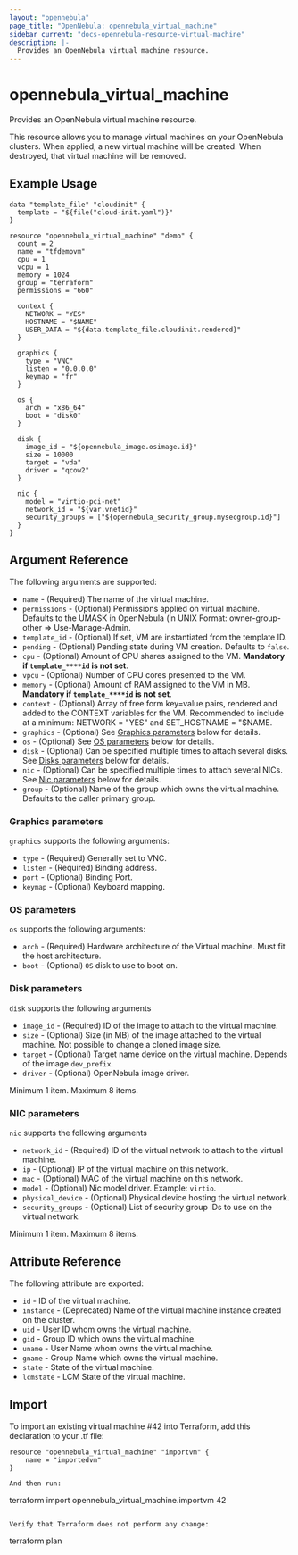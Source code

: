 ```yaml
---
layout: "opennebula"
page_title: "OpenNebula: opennebula_virtual_machine"
sidebar_current: "docs-opennebula-resource-virtual-machine"
description: |-
  Provides an OpenNebula virtual machine resource.
---
```


# opennebula_virtual_machine

Provides an OpenNebula virtual machine resource.

This resource allows you to manage virtual machines on your OpenNebula clusters. When applied,
a new virtual machine will be created. When destroyed, that virtual machine will be removed.

## Example Usage

```hcl
data "template_file" "cloudinit" {
  template = "${file("cloud-init.yaml")}"
}

resource "opennebula_virtual_machine" "demo" {
  count = 2
  name = "tfdemovm"
  cpu = 1
  vcpu = 1
  memory = 1024
  group = "terraform"
  permissions = "660"

  context {
    NETWORK = "YES"
    HOSTNAME = "$NAME"
    USER_DATA = "${data.template_file.cloudinit.rendered}"
  }

  graphics {
    type = "VNC"
    listen = "0.0.0.0"
    keymap = "fr"
  }

  os {
    arch = "x86_64"
    boot = "disk0"
  }

  disk {
    image_id = "${opennebula_image.osimage.id}"
    size = 10000
    target = "vda"
    driver = "qcow2"
  }

  nic {
    model = "virtio-pci-net"
    network_id = "${var.vnetid}"
    security_groups = ["${opennebula_security_group.mysecgroup.id}"]
  }
}
```

## Argument Reference

The following arguments are supported:

* `name` - (Required) The name of the virtual machine.
* `permissions` - (Optional) Permissions applied on virtual machine. Defaults to the UMASK in OpenNebula (in UNIX Format: owner-group-other => Use-Manage-Admin.
* `template_id` - (Optional) If set, VM are instantiated from the template ID.
* `pending` - (Optional) Pending state during VM creation. Defaults to `false`.
* `cpu` - (Optional) Amount of CPU shares assigned to the VM. **Mandatory if `template_****id` is not set**.
* `vpcu` - (Optional) Number of CPU cores presented to the VM.
* `memory` - (Optional) Amount of RAM assigned to the VM in MB. **Mandatory if `template_****id` is not set**.
* `context` - (Optional) Array of free form key=value pairs, rendered and added to the CONTEXT variables for the VM. Recommended to include at a minimum: NETWORK = "YES" and SET_HOSTNAME = "$NAME.
* `graphics` - (Optional) See [Graphics parameters](#graphics-vm) below for details.
* `os` - (Optional) See [OS parameters](#os-vm) below for details.
* `disk` - (Optional) Can be specified multiple times to attach several disks. See [Disks parameters](#disks-vm) below for details.
* `nic` - (Optional) Can be specified multiple times to attach several NICs. See [Nic parameters](#nic-vm) below for details.
* `group` - (Optional) Name of the group which owns the virtual machine. Defaults to the caller primary group.

### Graphics parameters

`graphics` supports the following arguments:

* `type` - (Required) Generally set to VNC.
* `listen` - (Required) Binding address.
* `port` - (Optional) Binding Port.
* `keymap` - (Optional) Keyboard mapping.

### OS parameters

`os` supports the following arguments:

* `arch` - (Required) Hardware architecture of the Virtual machine. Must fit the host architecture.
* `boot` - (Optional) `OS` disk to use to boot on.

### Disk parameters

`disk` supports the following arguments

* `image_id` - (Required) ID of the image to attach to the virtual machine.
* `size` - (Optional) Size (in MB) of the image attached to the virtual machine. Not possible to change a cloned image size.
* `target` - (Optional) Target name device on the virtual machine. Depends of the image `dev_prefix`.
* `driver` - (Optional) OpenNebula image driver.

Minimum 1 item. Maximum 8 items.

### NIC parameters

`nic` supports the following arguments

* `network_id` - (Required) ID of the virtual network to attach to the virtual machine.
* `ip` - (Optional) IP of the virtual machine on this network.
* `mac` - (Optional) MAC of the virtual machine on this network.
* `model` - (Optional) Nic model driver. Example: `virtio`.
* `physical_device` - (Optional) Physical device hosting the virtual network.
* `security_groups` - (Optional) List of security group IDs to use on the virtual network.

Minimum 1 item. Maximum 8 items.

## Attribute Reference

The following attribute are exported:
* `id` - ID of the virtual machine.
* `instance` - (Deprecated) Name of the virtual machine instance created on the cluster.
* `uid` - User ID whom owns the virtual machine.
* `gid` - Group ID which owns the virtual machine.
* `uname` - User Name whom owns the virtual machine.
* `gname` - Group Name which owns the virtual machine.
* `state` - State of the virtual machine.
* `lcmstate` - LCM State of the virtual machine.

## Import

To import an existing virtual machine #42 into Terraform, add this declaration to your .tf file:

```hcl
resource "opennebula_virtual_machine" "importvm" {
    name = "importedvm"
}

And then run:

```
terraform import opennebula_virtual_machine.importvm 42
```

Verify that Terraform does not perform any change:

```
terraform plan
```

